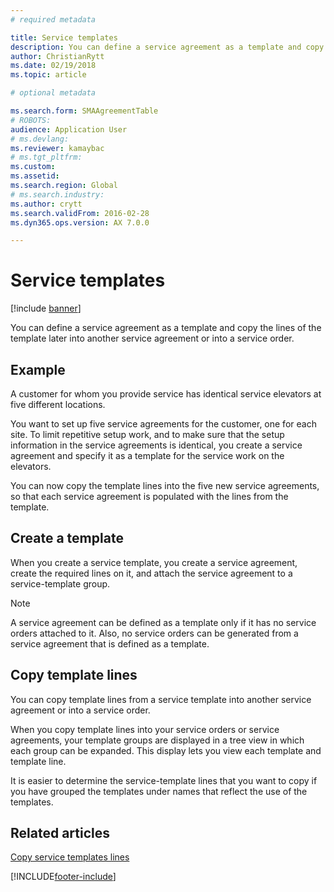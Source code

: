 ```yaml
---
# required metadata

title: Service templates
description: You can define a service agreement as a template and copy the lines of the template later into another service agreement or into a service order.
author: ChristianRytt
ms.date: 02/19/2018
ms.topic: article

# optional metadata

ms.search.form: SMAAgreementTable
# ROBOTS: 
audience: Application User
# ms.devlang: 
ms.reviewer: kamaybac
# ms.tgt_pltfrm: 
ms.custom: 
ms.assetid: 
ms.search.region: Global
# ms.search.industry: 
ms.author: crytt
ms.search.validFrom: 2016-02-28
ms.dyn365.ops.version: AX 7.0.0

---
```


# Service templates

[!include [banner](../includes/banner.md)]

You can define a service agreement as a template and copy the lines of the template later into another service agreement or into a service order.

## Example

A customer for whom you provide service has identical service elevators at five different locations.

You want to set up five service agreements for the customer, one for each site.
To limit repetitive setup work, and to make sure that the setup information in
the service agreements is identical, you create a service agreement and specify
it as a template for the service work on the elevators.

You can now copy the template lines into the five new service agreements, so
that each service agreement is populated with the lines from the template.

## Create a template

When you create a service template, you create a service agreement, create the
required lines on it, and attach the service agreement to a service-template
group.

> [!NOTE]
> A service agreement can be defined as a template only if it has no service
orders attached to it. Also, no service orders can be generated from a service
agreement that is defined as a template.

## Copy template lines

You can copy template lines from a service template into another service
agreement or into a service order.

When you copy template lines into your service orders or service agreements,
your template groups are displayed in a tree view in which each group can be
expanded. This display lets you view each template and template line.

It is easier to determine the service-template lines that you want to copy if
you have grouped the templates under names that reflect the use of the
templates.

## Related articles

[Copy service templates lines](copy-service-template-lines.md)


[!INCLUDE[footer-include](../../includes/footer-banner.md)]